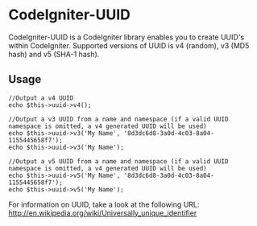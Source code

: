 CodeIgniter-UUID
================

CodeIgniter-UUID is a CodeIgniter library enables you to create UUID's within CodeIgniter.
Supported versions of UUID is v4 (random), v3 (MD5 hash) and v5 (SHA-1 hash).

Usage
-----

	//Output a v4 UUID 
	echo $this->uuid->v4(); 
	
	//Output a v3 UUID from a name and namespace (if a valid UUID namespace is omitted, a v4 generated UUID will be used)
	echo $this->uuid->v3('My Name', '8d3dc6d8-3a0d-4c03-8a04-1155445658f7'); 
	echo $this->uuid->v3('My Name'); 
	
	//Output a v5 UUID from a name and namespace (if a valid UUID namespace is omitted, a v4 generated UUID will be used)
	echo $this->uuid->v5('My Name', '8d3dc6d8-3a0d-4c03-8a04-1155445658f7'); 
	echo $this->uuid->v5('My Name'); 

For information on UUID, take a look at the following URL:
http://en.wikipedia.org/wiki/Universally_unique_identifier